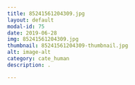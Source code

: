 ```yaml
---
title: 85241561204309.jpg
layout: default
modal-id: 75
date: 2019-06-28
img: 85241561204309.jpg
thumbnail: 85241561204309-thumbnail.jpg
alt: image-alt
category: cate_human
description: .

---
```


